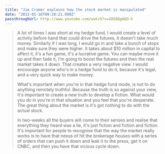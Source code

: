 ```yaml
---
title: "Jim Cramer explains how the stock market is manipulated"
date: "2013-01-16T09:28:21.000Z"
passthroughUrl: http://www.youtube.com/watch?v=GOS8QgAQO-k
---
```


> A lot of times I was short at my hedge fund, I would create a level of activity before hand that could drive the futures, it doesn't take much money. Similarly if I was long, I would go in and take a bunch of stops and make sure they were higher. It takes about $10 million in capital to affect it, it's a fun game, it's a lucrative game. You can maybe move it up and then fade it, I'm going to boost the futures and then the real market takes it down. That creates a very negative view. I would encourage anyone who's in a hedge fund to do it, because it's legal, and a very quick way to make money.
> 
> What's important when you're in that hedge fund mode, is not to do anything remotely truthful. Because the truth is so against your view, it's important to create a new truth to develop a fiction. What would you do in you're in that situation and you feel that you're desperate. The great thing about the market is it's got nothing to do with the actual stock.
> 
> In two-weeks all the buyers will come to their senses and realise that everything they heard was a lie, it's just fiction and fiction and fiction. It's important for people to recognise that the way the market really works is to have that nexus of hit the brokerage houses with a series of orders that can push it down and leak it to the press, get it on CNBC, and then you have that vicious cycle down.